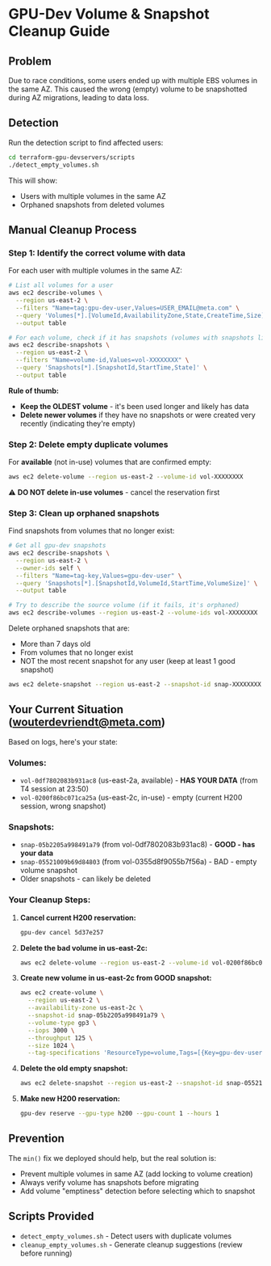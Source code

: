 # GPU-Dev Volume & Snapshot Cleanup Guide

## Problem

Due to race conditions, some users ended up with multiple EBS volumes in the same AZ. This caused the wrong (empty) volume to be snapshotted during AZ migrations, leading to data loss.

## Detection

Run the detection script to find affected users:

```bash
cd terraform-gpu-devservers/scripts
./detect_empty_volumes.sh
```

This will show:
- Users with multiple volumes in the same AZ
- Orphaned snapshots from deleted volumes

## Manual Cleanup Process

### Step 1: Identify the correct volume with data

For each user with multiple volumes in the same AZ:

```bash
# List all volumes for a user
aws ec2 describe-volumes \
  --region us-east-2 \
  --filters "Name=tag:gpu-dev-user,Values=USER_EMAIL@meta.com" \
  --query 'Volumes[*].[VolumeId,AvailabilityZone,State,CreateTime,Size]' \
  --output table

# For each volume, check if it has snapshots (volumes with snapshots likely have data)
aws ec2 describe-snapshots \
  --region us-east-2 \
  --filters "Name=volume-id,Values=vol-XXXXXXXX" \
  --query 'Snapshots[*].[SnapshotId,StartTime,State]' \
  --output table
```

**Rule of thumb:**
- **Keep the OLDEST volume** - it's been used longer and likely has data
- **Delete newer volumes** if they have no snapshots or were created very recently (indicating they're empty)

### Step 2: Delete empty duplicate volumes

For **available** (not in-use) volumes that are confirmed empty:

```bash
aws ec2 delete-volume --region us-east-2 --volume-id vol-XXXXXXXX
```

⚠️ **DO NOT delete in-use volumes** - cancel the reservation first

### Step 3: Clean up orphaned snapshots

Find snapshots from volumes that no longer exist:

```bash
# Get all gpu-dev snapshots
aws ec2 describe-snapshots \
  --region us-east-2 \
  --owner-ids self \
  --filters "Name=tag-key,Values=gpu-dev-user" \
  --query 'Snapshots[*].[SnapshotId,VolumeId,StartTime,VolumeSize]' \
  --output table

# Try to describe the source volume (if it fails, it's orphaned)
aws ec2 describe-volumes --region us-east-2 --volume-ids vol-XXXXXXXX
```

Delete orphaned snapshots that are:
- More than 7 days old
- From volumes that no longer exist
- NOT the most recent snapshot for any user (keep at least 1 good snapshot)

```bash
aws ec2 delete-snapshot --region us-east-2 --snapshot-id snap-XXXXXXXX
```

## Your Current Situation (wouterdevriendt@meta.com)

Based on logs, here's your state:

### Volumes:
- `vol-0df7802083b931ac8` (us-east-2a, available) - **HAS YOUR DATA** (from T4 session at 23:50)
- `vol-0200f86bc071ca25a` (us-east-2c, in-use) - empty (current H200 session, wrong snapshot)

### Snapshots:
- `snap-05b2205a998491a79` (from vol-0df7802083b931ac8) - **GOOD - has your data**
- `snap-05521009b69d84803` (from vol-0355d8f9055b7f56a) - BAD - empty volume snapshot
- Older snapshots - can likely be deleted

### Your Cleanup Steps:

1. **Cancel current H200 reservation:**
   ```bash
   gpu-dev cancel 5d37e257
   ```

2. **Delete the bad volume in us-east-2c:**
   ```bash
   aws ec2 delete-volume --region us-east-2 --volume-id vol-0200f86bc071ca25a
   ```

3. **Create new volume in us-east-2c from GOOD snapshot:**
   ```bash
   aws ec2 create-volume \
     --region us-east-2 \
     --availability-zone us-east-2c \
     --snapshot-id snap-05b2205a998491a79 \
     --volume-type gp3 \
     --iops 3000 \
     --throughput 125 \
     --size 1024 \
     --tag-specifications 'ResourceType=volume,Tags=[{Key=gpu-dev-user,Value=wouterdevriendt@meta.com},{Key=Name,Value=gpu-dev-persistent-wouterdevriendt}]'
   ```

4. **Delete the old empty snapshot:**
   ```bash
   aws ec2 delete-snapshot --region us-east-2 --snapshot-id snap-05521009b69d84803
   ```

5. **Make new H200 reservation:**
   ```bash
   gpu-dev reserve --gpu-type h200 --gpu-count 1 --hours 1
   ```

## Prevention

The `min()` fix we deployed should help, but the real solution is:
- Prevent multiple volumes in same AZ (add locking to volume creation)
- Always verify volume has snapshots before migrating
- Add volume "emptiness" detection before selecting which to snapshot

## Scripts Provided

- `detect_empty_volumes.sh` - Detect users with duplicate volumes
- `cleanup_empty_volumes.sh` - Generate cleanup suggestions (review before running)
